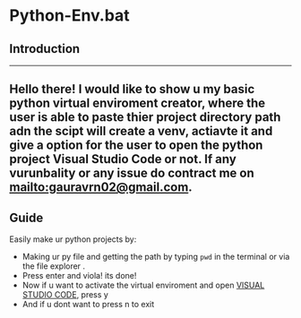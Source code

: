 # Python-Env.bat
## Introduction
---
Hello there! I would like to show u my basic python virtual enviroment creator, where the user is able to paste thier project directory path adn the scipt will create a venv, actiavte it and give a option for the user to open the python project Visual Studio Code or not. If any vurunbality or any issue do contract me on <mailto:gauravrn02@gmail.com>.
---
 ## Guide
 Easily make ur python projects by:

- Making ur py file and getting the path by typing `pwd` in the terminal or via the file explorer .
- Press enter and viola! its done!
- Now if u want to activate the virtual enviroment and open [VISUAL STUDIO CODE](https://code.visualstudio.com/), press y
- And if u dont want to press n to exit
